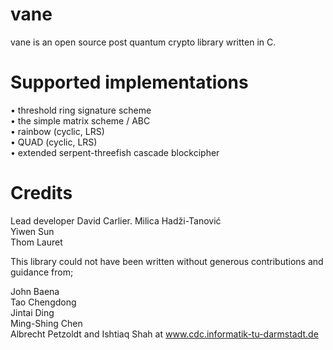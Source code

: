 vane
====

vane is an open source post quantum crypto library written in C.

Supported implementations
=========================

• threshold ring signature scheme<br />
• the simple matrix scheme / ABC<br />
• rainbow (cyclic, LRS)<br />
• QUAD (cyclic, LRS)<br />
• extended serpent-threefish cascade blockcipher<br />


Credits
=======

Lead developer David Carlier.
Milica Hadži-Tanović<br />
Yiwen Sun<br />
Thom Lauret<br />

This library could not have been written without generous contributions and guidance from; 

John Baena<br /> 
Tao Chengdong<br />
Jintai Ding<br />
Ming-Shing Chen<br />
Albrecht Petzoldt and Ishtiaq Shah at www.cdc.informatik-tu-darmstadt.de
